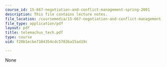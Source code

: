 ```yaml
---
course_id: 15-667-negotiation-and-conflict-management-spring-2001
description: This file contains lecture notes.
file_location: /coursemedia/15-667-negotiation-and-conflict-management-spring-2001/f20b1ecbe7184354cdc5783ba15ad19c_telemachus_tech.pdf
file_type: application/pdf
layout: pdf
title: telemachus_tech.pdf
type: course
uid: f20b1ecbe7184354cdc5783ba15ad19c

---
```

None
